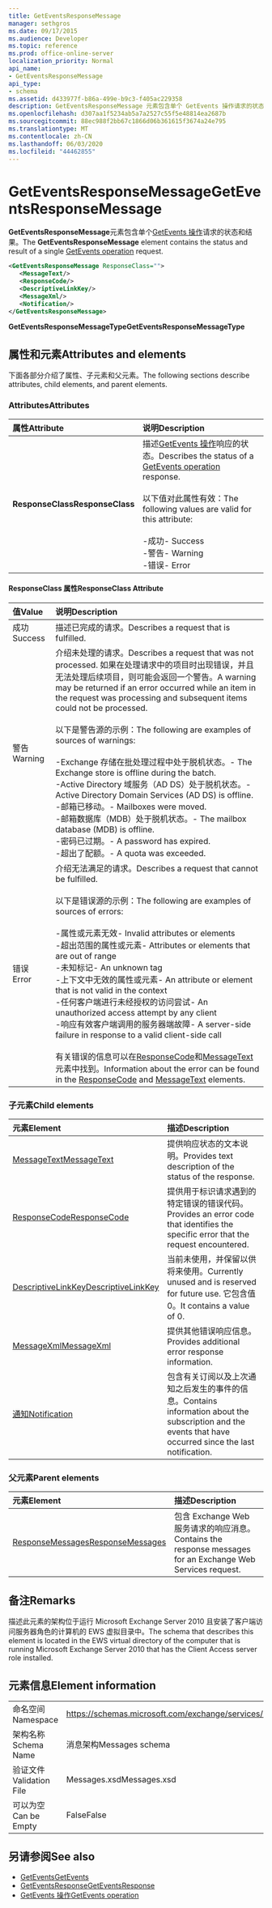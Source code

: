 ```yaml
---
title: GetEventsResponseMessage
manager: sethgros
ms.date: 09/17/2015
ms.audience: Developer
ms.topic: reference
ms.prod: office-online-server
localization_priority: Normal
api_name:
- GetEventsResponseMessage
api_type:
- schema
ms.assetid: d433977f-b86a-499e-b9c3-f405ac229358
description: GetEventsResponseMessage 元素包含单个 GetEvents 操作请求的状态和结果。
ms.openlocfilehash: d307aa1f5234ab5a7a2527c55f5e48814ea2687b
ms.sourcegitcommit: 88ec988f2bb67c1866d06b361615f3674a24e795
ms.translationtype: MT
ms.contentlocale: zh-CN
ms.lasthandoff: 06/03/2020
ms.locfileid: "44462855"
---
```

# <a name="geteventsresponsemessage"></a><span data-ttu-id="9dd2c-103">GetEventsResponseMessage</span><span class="sxs-lookup"><span data-stu-id="9dd2c-103">GetEventsResponseMessage</span></span>

<span data-ttu-id="9dd2c-104">**GetEventsResponseMessage**元素包含单个[GetEvents 操作](getevents-operation.md)请求的状态和结果。</span><span class="sxs-lookup"><span data-stu-id="9dd2c-104">The **GetEventsResponseMessage** element contains the status and result of a single [GetEvents operation](getevents-operation.md) request.</span></span> 
  
```xml
<GetEventsResponseMessage ResponseClass="">
   <MessageText/>
   <ResponseCode/>
   <DescriptiveLinkKey/>
   <MessageXml/>
   <Notification/>
</GetEventsResponseMessage>
```

 <span data-ttu-id="9dd2c-105">**GetEventsResponseMessageType**</span><span class="sxs-lookup"><span data-stu-id="9dd2c-105">**GetEventsResponseMessageType**</span></span>
## <a name="attributes-and-elements"></a><span data-ttu-id="9dd2c-106">属性和元素</span><span class="sxs-lookup"><span data-stu-id="9dd2c-106">Attributes and elements</span></span>

<span data-ttu-id="9dd2c-107">下面各部分介绍了属性、子元素和父元素。</span><span class="sxs-lookup"><span data-stu-id="9dd2c-107">The following sections describe attributes, child elements, and parent elements.</span></span>
  
### <a name="attributes"></a><span data-ttu-id="9dd2c-108">Attributes</span><span class="sxs-lookup"><span data-stu-id="9dd2c-108">Attributes</span></span>

|<span data-ttu-id="9dd2c-109">**属性**</span><span class="sxs-lookup"><span data-stu-id="9dd2c-109">**Attribute**</span></span>|<span data-ttu-id="9dd2c-110">**说明**</span><span class="sxs-lookup"><span data-stu-id="9dd2c-110">**Description**</span></span>|
|:-----|:-----|
|<span data-ttu-id="9dd2c-111">**ResponseClass**</span><span class="sxs-lookup"><span data-stu-id="9dd2c-111">**ResponseClass**</span></span> <br/> | <span data-ttu-id="9dd2c-112">描述[GetEvents 操作](getevents-operation.md)响应的状态。</span><span class="sxs-lookup"><span data-stu-id="9dd2c-112">Describes the status of a [GetEvents operation](getevents-operation.md) response.</span></span> <br/><br/><span data-ttu-id="9dd2c-113">以下值对此属性有效：</span><span class="sxs-lookup"><span data-stu-id="9dd2c-113">The following values are valid for this attribute:</span></span> <br/> <br/><span data-ttu-id="9dd2c-114">-成功</span><span class="sxs-lookup"><span data-stu-id="9dd2c-114">-  Success</span></span>  <br/><span data-ttu-id="9dd2c-115">-警告</span><span class="sxs-lookup"><span data-stu-id="9dd2c-115">-  Warning</span></span>  <br/><span data-ttu-id="9dd2c-116">-错误</span><span class="sxs-lookup"><span data-stu-id="9dd2c-116">-  Error</span></span>  <br/> |
   
#### <a name="responseclass-attribute"></a><span data-ttu-id="9dd2c-117">ResponseClass 属性</span><span class="sxs-lookup"><span data-stu-id="9dd2c-117">ResponseClass Attribute</span></span>

|<span data-ttu-id="9dd2c-118">**值**</span><span class="sxs-lookup"><span data-stu-id="9dd2c-118">**Value**</span></span>|<span data-ttu-id="9dd2c-119">**说明**</span><span class="sxs-lookup"><span data-stu-id="9dd2c-119">**Description**</span></span>|
|:-----|:-----|
|<span data-ttu-id="9dd2c-120">成功</span><span class="sxs-lookup"><span data-stu-id="9dd2c-120">Success</span></span>  <br/> |<span data-ttu-id="9dd2c-121">描述已完成的请求。</span><span class="sxs-lookup"><span data-stu-id="9dd2c-121">Describes a request that is fulfilled.</span></span>  <br/> |
|<span data-ttu-id="9dd2c-122">警告</span><span class="sxs-lookup"><span data-stu-id="9dd2c-122">Warning</span></span>  <br/> | <span data-ttu-id="9dd2c-123">介绍未处理的请求。</span><span class="sxs-lookup"><span data-stu-id="9dd2c-123">Describes a request that was not processed.</span></span> <span data-ttu-id="9dd2c-124">如果在处理请求中的项目时出现错误，并且无法处理后续项目，则可能会返回一个警告。</span><span class="sxs-lookup"><span data-stu-id="9dd2c-124">A warning may be returned if an error occurred while an item in the request was processing and subsequent items could not be processed.</span></span> <br/><br/><span data-ttu-id="9dd2c-125">以下是警告源的示例：</span><span class="sxs-lookup"><span data-stu-id="9dd2c-125">The following are examples of sources of warnings:</span></span> <br/> <br/><span data-ttu-id="9dd2c-126">-Exchange 存储在批处理过程中处于脱机状态。</span><span class="sxs-lookup"><span data-stu-id="9dd2c-126">-  The Exchange store is offline during the batch.</span></span>  <br/><span data-ttu-id="9dd2c-127">-Active Directory 域服务（AD DS）处于脱机状态。</span><span class="sxs-lookup"><span data-stu-id="9dd2c-127">-  Active Directory Domain Services (AD DS) is offline.</span></span>  <br/><span data-ttu-id="9dd2c-128">-邮箱已移动。</span><span class="sxs-lookup"><span data-stu-id="9dd2c-128">-  Mailboxes were moved.</span></span>  <br/><span data-ttu-id="9dd2c-129">-邮箱数据库（MDB）处于脱机状态。</span><span class="sxs-lookup"><span data-stu-id="9dd2c-129">-  The mailbox database (MDB) is offline.</span></span>  <br/><span data-ttu-id="9dd2c-130">-密码已过期。</span><span class="sxs-lookup"><span data-stu-id="9dd2c-130">-  A password has expired.</span></span>  <br/><span data-ttu-id="9dd2c-131">-超出了配额。</span><span class="sxs-lookup"><span data-stu-id="9dd2c-131">-  A quota was exceeded.</span></span>  <br/> |
|<span data-ttu-id="9dd2c-132">错误</span><span class="sxs-lookup"><span data-stu-id="9dd2c-132">Error</span></span>  <br/> | <span data-ttu-id="9dd2c-133">介绍无法满足的请求。</span><span class="sxs-lookup"><span data-stu-id="9dd2c-133">Describes a request that cannot be fulfilled.</span></span> <br/><br/><span data-ttu-id="9dd2c-134">以下是错误源的示例：</span><span class="sxs-lookup"><span data-stu-id="9dd2c-134">The following are examples of sources of errors:</span></span>  <br/><br/><span data-ttu-id="9dd2c-135">-属性或元素无效</span><span class="sxs-lookup"><span data-stu-id="9dd2c-135">-  Invalid attributes or elements</span></span>  <br/><span data-ttu-id="9dd2c-136">-超出范围的属性或元素</span><span class="sxs-lookup"><span data-stu-id="9dd2c-136">-  Attributes or elements that are out of range</span></span>  <br/><span data-ttu-id="9dd2c-137">-未知标记</span><span class="sxs-lookup"><span data-stu-id="9dd2c-137">-  An unknown tag</span></span>  <br/><span data-ttu-id="9dd2c-138">-上下文中无效的属性或元素</span><span class="sxs-lookup"><span data-stu-id="9dd2c-138">-  An attribute or element that is not valid in the context</span></span>  <br/><span data-ttu-id="9dd2c-139">-任何客户端进行未经授权的访问尝试</span><span class="sxs-lookup"><span data-stu-id="9dd2c-139">-  An unauthorized access attempt by any client</span></span>  <br/><span data-ttu-id="9dd2c-140">-响应有效客户端调用的服务器端故障</span><span class="sxs-lookup"><span data-stu-id="9dd2c-140">-  A server-side failure in response to a valid client-side call</span></span>  <br/><br/>  <span data-ttu-id="9dd2c-141">有关错误的信息可以在[ResponseCode](responsecode.md)和[MessageText](messagetext.md)元素中找到。</span><span class="sxs-lookup"><span data-stu-id="9dd2c-141">Information about the error can be found in the [ResponseCode](responsecode.md) and [MessageText](messagetext.md) elements.</span></span>  <br/> |
   
### <a name="child-elements"></a><span data-ttu-id="9dd2c-142">子元素</span><span class="sxs-lookup"><span data-stu-id="9dd2c-142">Child elements</span></span>

|<span data-ttu-id="9dd2c-143">**元素**</span><span class="sxs-lookup"><span data-stu-id="9dd2c-143">**Element**</span></span>|<span data-ttu-id="9dd2c-144">**描述**</span><span class="sxs-lookup"><span data-stu-id="9dd2c-144">**Description**</span></span>|
|:-----|:-----|
|[<span data-ttu-id="9dd2c-145">MessageText</span><span class="sxs-lookup"><span data-stu-id="9dd2c-145">MessageText</span></span>](messagetext.md) <br/> |<span data-ttu-id="9dd2c-146">提供响应状态的文本说明。</span><span class="sxs-lookup"><span data-stu-id="9dd2c-146">Provides text description of the status of the response.</span></span>  <br/> |
|[<span data-ttu-id="9dd2c-147">ResponseCode</span><span class="sxs-lookup"><span data-stu-id="9dd2c-147">ResponseCode</span></span>](responsecode.md) <br/> |<span data-ttu-id="9dd2c-148">提供用于标识请求遇到的特定错误的错误代码。</span><span class="sxs-lookup"><span data-stu-id="9dd2c-148">Provides an error code that identifies the specific error that the request encountered.</span></span>  <br/> |
|[<span data-ttu-id="9dd2c-149">DescriptiveLinkKey</span><span class="sxs-lookup"><span data-stu-id="9dd2c-149">DescriptiveLinkKey</span></span>](descriptivelinkkey.md) <br/> |<span data-ttu-id="9dd2c-150">当前未使用，并保留以供将来使用。</span><span class="sxs-lookup"><span data-stu-id="9dd2c-150">Currently unused and is reserved for future use.</span></span> <span data-ttu-id="9dd2c-151">它包含值0。</span><span class="sxs-lookup"><span data-stu-id="9dd2c-151">It contains a value of 0.</span></span>  <br/> |
|[<span data-ttu-id="9dd2c-152">MessageXml</span><span class="sxs-lookup"><span data-stu-id="9dd2c-152">MessageXml</span></span>](messagexml.md) <br/> |<span data-ttu-id="9dd2c-153">提供其他错误响应信息。</span><span class="sxs-lookup"><span data-stu-id="9dd2c-153">Provides additional error response information.</span></span>  <br/> |
|[<span data-ttu-id="9dd2c-154">通知</span><span class="sxs-lookup"><span data-stu-id="9dd2c-154">Notification</span></span>](notification-ex15websvcsotherref.md) <br/> |<span data-ttu-id="9dd2c-155">包含有关订阅以及上次通知之后发生的事件的信息。</span><span class="sxs-lookup"><span data-stu-id="9dd2c-155">Contains information about the subscription and the events that have occurred since the last notification.</span></span>  <br/> |
   
### <a name="parent-elements"></a><span data-ttu-id="9dd2c-156">父元素</span><span class="sxs-lookup"><span data-stu-id="9dd2c-156">Parent elements</span></span>

|<span data-ttu-id="9dd2c-157">**元素**</span><span class="sxs-lookup"><span data-stu-id="9dd2c-157">**Element**</span></span>|<span data-ttu-id="9dd2c-158">**描述**</span><span class="sxs-lookup"><span data-stu-id="9dd2c-158">**Description**</span></span>|
|:-----|:-----|
|[<span data-ttu-id="9dd2c-159">ResponseMessages</span><span class="sxs-lookup"><span data-stu-id="9dd2c-159">ResponseMessages</span></span>](responsemessages.md) <br/> |<span data-ttu-id="9dd2c-160">包含 Exchange Web 服务请求的响应消息。</span><span class="sxs-lookup"><span data-stu-id="9dd2c-160">Contains the response messages for an Exchange Web Services request.</span></span>  <br/> |
   
## <a name="remarks"></a><span data-ttu-id="9dd2c-161">备注</span><span class="sxs-lookup"><span data-stu-id="9dd2c-161">Remarks</span></span>

<span data-ttu-id="9dd2c-162">描述此元素的架构位于运行 Microsoft Exchange Server 2010 且安装了客户端访问服务器角色的计算机的 EWS 虚拟目录中。</span><span class="sxs-lookup"><span data-stu-id="9dd2c-162">The schema that describes this element is located in the EWS virtual directory of the computer that is running Microsoft Exchange Server 2010 that has the Client Access server role installed.</span></span>
  
## <a name="element-information"></a><span data-ttu-id="9dd2c-163">元素信息</span><span class="sxs-lookup"><span data-stu-id="9dd2c-163">Element information</span></span>

|||
|:-----|:-----|
|<span data-ttu-id="9dd2c-164">命名空间</span><span class="sxs-lookup"><span data-stu-id="9dd2c-164">Namespace</span></span>  <br/> |https://schemas.microsoft.com/exchange/services/2006/messages  <br/> |
|<span data-ttu-id="9dd2c-165">架构名称</span><span class="sxs-lookup"><span data-stu-id="9dd2c-165">Schema Name</span></span>  <br/> |<span data-ttu-id="9dd2c-166">消息架构</span><span class="sxs-lookup"><span data-stu-id="9dd2c-166">Messages schema</span></span>  <br/> |
|<span data-ttu-id="9dd2c-167">验证文件</span><span class="sxs-lookup"><span data-stu-id="9dd2c-167">Validation File</span></span>  <br/> |<span data-ttu-id="9dd2c-168">Messages.xsd</span><span class="sxs-lookup"><span data-stu-id="9dd2c-168">Messages.xsd</span></span>  <br/> |
|<span data-ttu-id="9dd2c-169">可以为空</span><span class="sxs-lookup"><span data-stu-id="9dd2c-169">Can be Empty</span></span>  <br/> |<span data-ttu-id="9dd2c-170">False</span><span class="sxs-lookup"><span data-stu-id="9dd2c-170">False</span></span>  <br/> |
   
## <a name="see-also"></a><span data-ttu-id="9dd2c-171">另请参阅</span><span class="sxs-lookup"><span data-stu-id="9dd2c-171">See also</span></span>

- [<span data-ttu-id="9dd2c-172">GetEvents</span><span class="sxs-lookup"><span data-stu-id="9dd2c-172">GetEvents</span></span>](getevents.md) 
- [<span data-ttu-id="9dd2c-173">GetEventsResponse</span><span class="sxs-lookup"><span data-stu-id="9dd2c-173">GetEventsResponse</span></span>](geteventsresponse.md)
- [<span data-ttu-id="9dd2c-174">GetEvents 操作</span><span class="sxs-lookup"><span data-stu-id="9dd2c-174">GetEvents operation</span></span>](getevents-operation.md)

